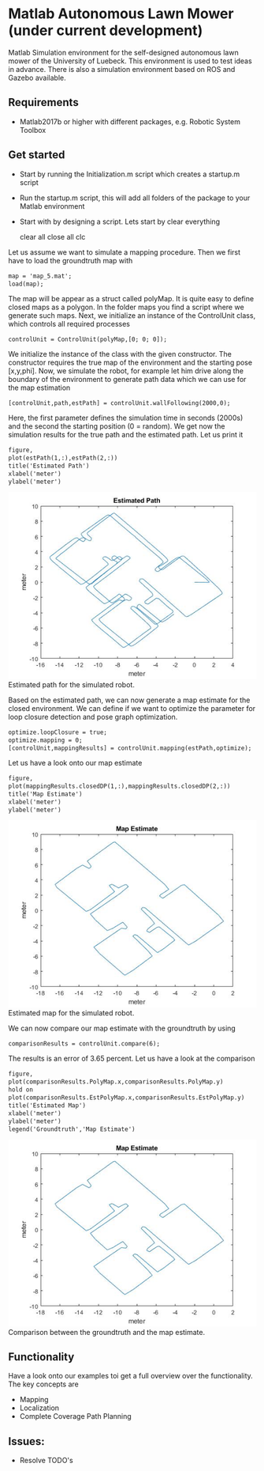 # Matlab Autonomous Lawn Mower (under current development)
Matlab Simulation environment for the self-designed autonomous lawn mower of the University of Luebeck. This environment is used to test ideas in advance. There is also a simulation environment based on ROS and Gazebo available.

## Requirements
* Matlab2017b or higher with different packages, e.g. Robotic System Toolbox

## Get started
* Start by running the Initialization.m script which creates a startup.m script
* Run the startup.m script, this will add all folders of the package to your Matlab environment
* Start with by designing a script. Lets start by clear everything

    clear all
	close all
	clc

Let us assume we want to simulate a mapping procedure. Then we first have to load the groundtruth map with

    map = 'map_5.mat';
    load(map);

The map will be appear as a struct called polyMap. It is quite easy to define closed maps as a polygon. In the folder maps you find a script where we generate such maps. Next, we initialize an instance of the ControlUnit class, which controls all required processes

    controlUnit = ControlUnit(polyMap,[0; 0; 0]);

We initialize the instance of the class with the given constructor. The constructor requires the true map of the environment and the starting pose [x,y,phi]. Now, we simulate the robot, for example let him drive along the boundary of the environment to generate path data which we can use for the map estimation

    [controlUnit,path,estPath] = controlUnit.wallFollowing(2000,0);

Here, the first parameter defines the simulation time in seconds (2000s) and the second the starting position (0 = random). We get now the simulation results for the true path and the estimated path. Let us print it

    figure,
    plot(estPath(1,:),estPath(2,:))
    title('Estimated Path')
    xlabel('meter')
    ylabel('meter')

![Image of the Estimated Path](images/estPath.jpg "Estimated Path")
Estimated path for the simulated robot.

Based on the estimated path, we can now generate a map estimate for the closed environment. We can define if we want to optimize the parameter for loop closure detection and pose graph optimization.

    optimize.loopClosure = true;
    optimize.mapping = 0;
    [controlUnit,mappingResults] = controlUnit.mapping(estPath,optimize);

Let us have a look onto our map estimate

    figure,
    plot(mappingResults.closedDP(1,:),mappingResults.closedDP(2,:))
    title('Map Estimate')
    xlabel('meter')
    ylabel('meter')

![Image of the Map Estimate](images/MapEstimate.jpg "Map Estimate")
Estimated map for the simulated robot.

We can now compare our map estimate with the groundtruth by using

    comparisonResults = controlUnit.compare(6);

The results is an error of 3.65 percent. Let us have a look at the comparison

    figure,
    plot(comparisonResults.PolyMap.x,comparisonResults.PolyMap.y)
    hold on
    plot(comparisonResults.EstPolyMap.x,comparisonResults.EstPolyMap.y)
    title('Estimated Map')
    xlabel('meter')
    ylabel('meter')
    legend('Groundtruth','Map Estimate')

![Image of the Comparion](images/MapEstimate.jpg "Comparion")
Comparison between the groundtruth and the map estimate.

## Functionality
Have a look onto our examples toi get a full overview over the functionality. The key concepts are
* Mapping
* Localization
* Complete Coverage Path Planning

## Issues:
* Resolve TODO's


